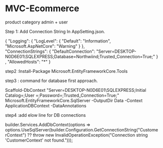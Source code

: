 # MVC-Ecommerce
product category admin + user

Step 1: Add Connection String In AppSetting.json.

{
  "Logging": {
    "LogLevel": {
      "Default": "Information",
      "Microsoft.AspNetCore": "Warning"
    }
  },  
    "ConnectionStrings": {
      "DefaultConnection": "Server=DESKTOP-N0D6E01\\SQLEXPRESS;Database=Northwiind;Trusted_Connection=True;"
    }
  ,
  "AllowedHosts": "*"
}

step2 :Install-Package Microsoft.EntityFrameworkCore.Tools 

step3 : command for database first approach.

 Scaffold-DbContext "Server=DESKTOP-N0D6E01\SQLEXPRESS;Initial Catalog=;User =;Password=;Trusted_Connection=True;" Microsoft.EntityFrameworkCore.SqlServer -OutputDir Data -Context ApplicationDBContext -DataAnnotations
 
 step4 :add elow line for DB connections
 
 builder.Services.AddDbContext<CustomerContext>(options =>
    options.UseSqlServer(builder.Configuration.GetConnectionString("CustomerContext") ?? throw new InvalidOperationException("Connection string 'CustomerContext' not found."))); 
